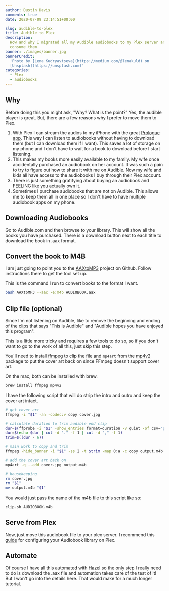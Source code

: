 ```yaml
---
author: Dustin Davis
comments: true
date: 2020-07-09 23:14:51+00:00

slug: audible-to-plex
title: Audible to Plex
description:
  How and why I migrated all my Audible audiobooks to my Plex server and how I
  consume them.
banner: ./images/banner.jpg
bannerCredit:
  'Photo by [Lena Kudryavtseva](https://medium.com/@lenakuld) on
  [Unsplash](https://unsplash.com)'
categories:
  - Plex
  - audiobooks
---
```


## Why

Before doing this you might ask, "Why? What is the point?" Yes, the audible
player is great. But, there are a few reasons why I prefer to move them to Plex.

1. With Plex I can stream the audios to my iPhone with the great
   [Prologue app](https://prologue-app.com/). This way I can listen to
   audiobooks without having to download them (but I can download them if I
   want). This saves a lot of storage on my phone and I don't have to wait for a
   book to download before I start listening.
2. This makes my books more easily available to my family. My wife once
   accidentally purchased an audiobook on her account. It was such a pain to try
   to figure out how to share it with me on Audible. Now my wife and kids all
   have access to the audiobooks I buy through their Plex account.
3. There is just something gratifying about buying an audiobook and FEELING like
   you actually own it.
4. Sometimes I purchase audiobooks that are not on Audible. This allows me to
   keep them all in one place so I don't have to have multiple audiobook apps on
   my phone.

## Downloading Audiobooks

Go to Audible.com and then browse to your library. This will show all the books
you have purchased. There is a download button next to each title to download
the book in .aax format.

## Convert the book to M4B

I am just going to point you to the
[AAXtoMP3](https://github.com/KrumpetPirate/AAXtoMP3) project on Github. Follow
instructions there to get the tool set up.

This is the command I run to convert books to the format I want.

```bash
bash AAXtoMP3 --aac -e:m4b AUDIOBOOK.aax
```

## Clip file (optional)

Since I'm not listening on Audible, like to remove the beginning and ending of
the clips that says "This is Audible" and "Audible hopes you have enjoyed this
program".

This is a little more tricky and requires a few tools to do so, so if you don't
want to go to the work of all this, just skip this step.

You'll need to install [ffmpeg](https://ffmpeg.org/) to clip the file and
`mp4art` from the [mp4v2](https://github.com/TechSmith/mp4v2) package to put the
cover art back on since FFmpeg doesn't support cover art.

On the mac, both can be installed with brew.

```bash
brew install ffmpeg mp4v2
```

I have the following script that will do strip the intro and outro and keep the
cover art intact.

```bash
# get cover art
ffmpeg -i "$1" -an -codec:v copy cover.jpg

# calculate duration to trim audible end clip
dur=$(ffprobe -i "$1" -show_entries format=duration -v quiet -of csv="p=0")
dur=$(echo $dur | cut -d "." -f 1 | cut -d "," -f 1)
trim=$((dur - 6))

# main work to copy and trim
ffmpeg -hide_banner -i "$1" -ss 2 -t $trim -map 0:a -c copy output.m4b

# add the cover art back on
mp4art -q --add cover.jpg output.m4b

# housekeeping
rm cover.jpg
rm "$1"
mv output.m4b "$1"
```

You would just pass the name of the m4b file to this script like so:

```bash
clip.sh AUDIOBOOK.m4b
```

## Serve from Plex

Now, just move this audiobook file to your plex server. I recommend this
[guide](https://github.com/seanap/Plex-Audiobook-Guide) for configuring your
Audiobook library on Plex.

## Automate

Of course I have all this automated with [Hazel](https://www.noodlesoft.com/) so
the only step I really need to do is download the .aax file and automation takes
care of the test of it! But I won't go into the details here. That would make
for a much longer tutorial.
